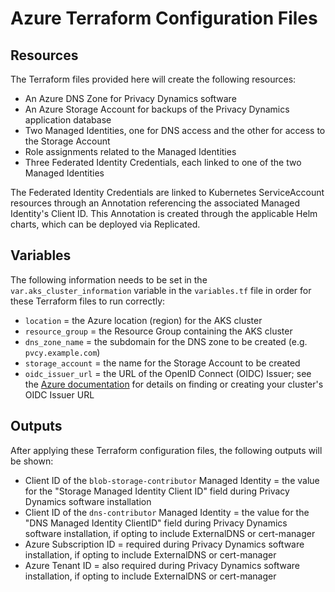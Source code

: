 # Azure Terraform Configuration Files

## Resources

The Terraform files provided here will create the following resources:

- An Azure DNS Zone for Privacy Dynamics software
- An Azure Storage Account for backups of the Privacy Dynamics application database
- Two Managed Identities, one for DNS access and the other for access to the Storage Account
- Role assignments related to the Managed Identities
- Three Federated Identity Credentials, each linked to one of the two Managed Identities

The Federated Identity Credentials are linked to Kubernetes ServiceAccount resources through an Annotation referencing the associated Managed Identity's Client ID. This Annotation is created through the applicable Helm charts, which can be deployed via Replicated.

## Variables

The following information needs to be set in the `var.aks_cluster_information` variable in the `variables.tf` file in order for these Terraform files to run correctly:

- `location` = the Azure location (region) for the AKS cluster
- `resource_group` = the Resource Group containing the AKS cluster
- `dns_zone_name` = the subdomain for the DNS zone to be created (e.g. `pvcy.example.com`)
- `storage_account` = the name for the Storage Account to be created
- `oidc_issuer_url` = the URL of the OpenID Connect (OIDC) Issuer; see the [Azure documentation](https://learn.microsoft.com/en-us/azure/aks/use-oidc-issuer) for details on finding or creating your cluster's OIDC Issuer URL

## Outputs

After applying these Terraform configuration files, the following outputs will be shown:

- Client ID of the `blob-storage-contributor` Managed Identity = the value for the "Storage Managed Identity Client ID" field during Privacy Dynamics software installation
- Client ID of the `dns-contributor` Managed Identity = the value for the "DNS Managed Identity ClientID" field during Privacy Dynamics software installation, if opting to include ExternalDNS or cert-manager
- Azure Subscription ID = required during Privacy Dynamics software installation, if opting to include ExternalDNS or cert-manager 
- Azure Tenant ID = also required during Privacy Dynamics software installation, if opting to include ExternalDNS or cert-manager
